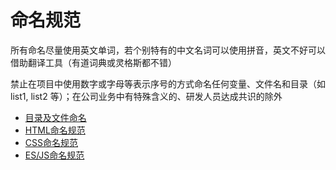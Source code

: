 # 命名规范

所有命名尽量使用英文单词，若个别特有的中文名词可以使用拼音，英文不好可以借助翻译工具（有道词典或灵格斯都不错）

禁止在项目中使用数字或字母等表示序号的方式命名任何变量、文件名和目录（如 list1, list2 等）；在公司业务中有特殊含义的、研发人员达成共识的除外

- [目录及文件命名](/chapter1/mu-lu-ji-wen-jian-ming-ming.md)
- [HTML命名规范](/chapter1/htmlming-ming-gui-fan.md)
- [CSS命名规范](/chapter1/cssming-ming-gui-fan.md)
- [ES/JS命名规范](/chapter1/cssming-ming-gui-fan/esjs-ming-ming-gui-fan.md)



